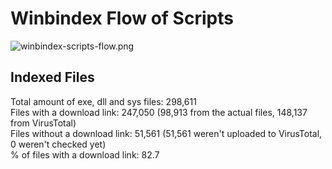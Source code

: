 # Winbindex Flow of Scripts

![winbindex-scripts-flow.png](winbindex-scripts-flow.png)

## Indexed Files

<!--FileStats-->
Total amount of exe, dll and sys files: 298,611  
Files with a download link: 247,050 (98,913 from the actual files, 148,137 from VirusTotal)  
Files without a download link: 51,561 (51,561 weren't uploaded to VirusTotal, 0 weren't checked yet)  
% of files with a download link: 82.7  
<!--/FileStats-->
